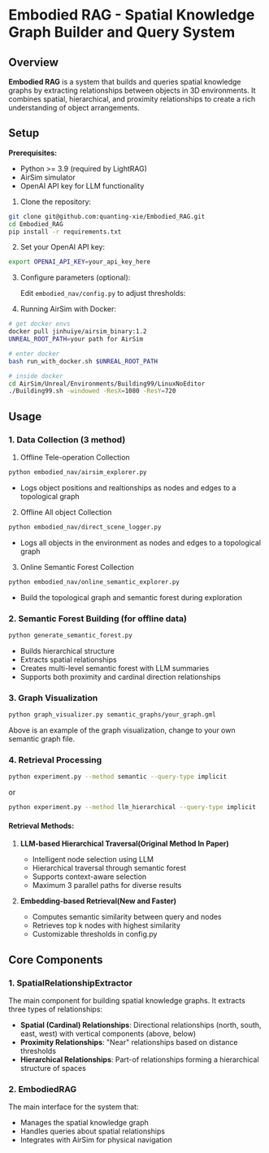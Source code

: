 # Embodied RAG - Spatial Knowledge Graph Builder and Query System

## Overview
**Embodied RAG** is a system that builds and queries spatial knowledge graphs by extracting relationships between objects in 3D environments. It combines spatial, hierarchical, and proximity relationships to create a rich understanding of object arrangements.

## Setup

**Prerequisites:**
- Python >= 3.9 (required by LightRAG)
- AirSim simulator
- OpenAI API key for LLM functionality

1. Clone the repository:
```bash
git clone git@github.com:quanting-xie/Embodied_RAG.git
cd Embodied_RAG
pip install -r requirements.txt

```

2. Set your OpenAI API key:
```bash
export OPENAI_API_KEY=your_api_key_here
```

3. Configure parameters (optional):

   Edit `embodied_nav/config.py` to adjust thresholds:

4. Running AirSim with Docker:
```bash
# get docker envs
docker pull jinhuiye/airsim_binary:1.2
UNREAL_ROOT_PATH=your path for AirSim

# enter docker
bash run_with_docker.sh $UNREAL_ROOT_PATH

# inside docker
cd AirSim/Unreal/Environments/Building99/LinuxNoEditor
./Building99.sh -windowed -ResX=1080 -ResY=720

```
## Usage
### 1. Data Collection (3 method)

1. Offline Tele-operation Collection
```bash
python embodied_nav/airsim_explorer.py
```
- Logs object positions and realtionships as nodes and edges to a topological graph

2. Offline All object Collection
```bash
python embodied_nav/direct_scene_logger.py
```
- Logs all objects in the environment as nodes and edges to a topological graph

3. Online Semantic Forest Collection
```bash
python embodied_nav/online_semantic_explorer.py
```
- Build the topological graph and semantic forest during exploration

### 2. Semantic Forest Building (for offline data)

```bash
python generate_semantic_forest.py
```

- Builds hierarchical structure
- Extracts spatial relationships
- Creates multi-level semantic forest with LLM summaries
- Supports both proximity and cardinal direction relationships


### 3. Graph Visualization

```bash
python graph_visualizer.py semantic_graphs/your_graph.gml
```

Above is an example of the graph visualization, change to your own semantic graph file.

### 4. Retrieval Processing
```bash
python experiment.py --method semantic --query-type implicit
```
or 
```bash
python experiment.py --method llm_hierarchical --query-type implicit
```


#### Retrieval Methods:
1. **LLM-based Hierarchical Traversal(Original Method In Paper)**
   - Intelligent node selection using LLM
   - Hierarchical traversal through semantic forest
   - Supports context-aware selection
   - Maximum 3 parallel paths for diverse results

2. **Embedding-based Retrieval(New and Faster)**
   - Computes semantic similarity between query and nodes
   - Retrieves top k nodes with highest similarity
   - Customizable thresholds in config.py



## Core Components

### 1. SpatialRelationshipExtractor
The main component for building spatial knowledge graphs. It extracts three types of relationships:

- **Spatial (Cardinal) Relationships**: Directional relationships (north, south, east, west) with vertical components (above, below)
- **Proximity Relationships**: "Near" relationships based on distance thresholds
- **Hierarchical Relationships**: Part-of relationships forming a hierarchical structure of spaces

### 2. EmbodiedRAG
The main interface for the system that:
- Manages the spatial knowledge graph
- Handles queries about spatial relationships
- Integrates with AirSim for physical navigation

